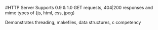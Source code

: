 #HTTP Server
Supports 0.9 & 1.0 GET requests, 404|200 responses and mime types of {js, html, css, jpeg}

Demonstrates threading, makefiles, data structures, c competency
